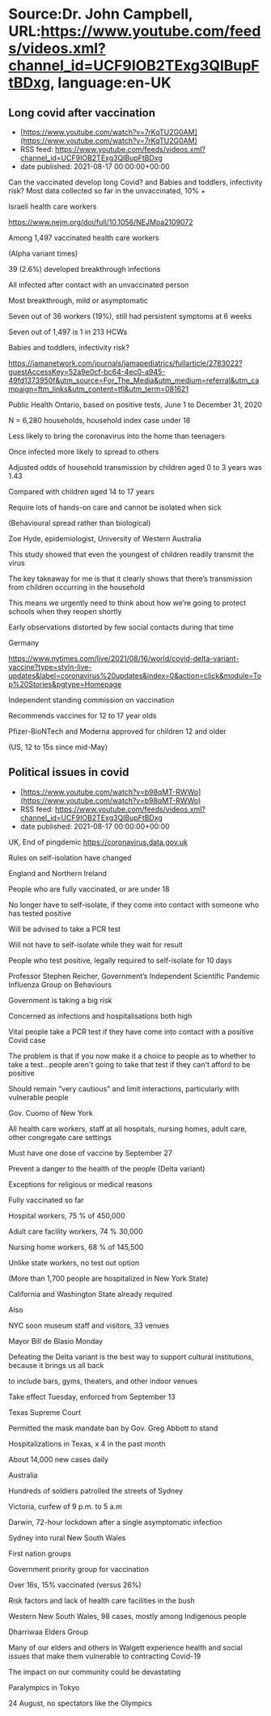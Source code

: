 # Source:Dr. John Campbell, URL:https://www.youtube.com/feeds/videos.xml?channel_id=UCF9IOB2TExg3QIBupFtBDxg, language:en-UK

## Long covid after vaccination
 - [https://www.youtube.com/watch?v=7rKqTU2G0AM](https://www.youtube.com/watch?v=7rKqTU2G0AM)
 - RSS feed: https://www.youtube.com/feeds/videos.xml?channel_id=UCF9IOB2TExg3QIBupFtBDxg
 - date published: 2021-08-17 00:00:00+00:00

Can the vaccinated develop long Covid? and Babies and toddlers, infectivity risk?
Most data collected so far in the unvaccinated, 10% +

Israeli health care workers

https://www.nejm.org/doi/full/10.1056/NEJMoa2109072

Among 1,497 vaccinated health care workers

(Alpha variant times)

39 (2.6%) developed breakthrough infections

All infected after contact with an unvaccinated person

Most breakthrough, mild or asymptomatic

Seven out of 36 workers (19%), still had persistent symptoms at 6 weeks

Seven out of 1,497 is 1 in 213 HCWs

Babies and toddlers, infectivity risk?

https://jamanetwork.com/journals/jamapediatrics/fullarticle/2783022?guestAccessKey=52a9e0cf-bc64-4ec0-a945-49fd1373950f&utm_source=For_The_Media&utm_medium=referral&utm_campaign=ftm_links&utm_content=tfl&utm_term=081621

Public Health Ontario, based on positive tests, June 1 to December 31, 2020

N = 6,280 households, household index case under 18

Less likely to bring the coronavirus into the home than teenagers

Once infected more likely to spread to others

Adjusted odds of household transmission by children aged 0 to 3 years was 1.43 

Compared with children aged 14 to 17 years

Require lots of hands-on care and cannot be isolated when sick

(Behavioural spread rather than biological)

Zoe Hyde, epidemiologist, University of Western Australia

This study showed that even the youngest of children readily transmit the virus

The key takeaway for me is that it clearly shows that there’s transmission from children occurring in the household

This means we urgently need to think about how we’re going to protect schools when they reopen shortly

Early observations distorted by few social contacts during that time


Germany

https://www.nytimes.com/live/2021/08/16/world/covid-delta-variant-vaccine?type=styln-live-updates&label=coronavirus%20updates&index=0&action=click&module=Top%20Stories&pgtype=Homepage

Independent standing commission on vaccination

Recommends vaccines for 12 to 17 year olds

Pfizer-BioNTech and Moderna approved for children 12 and older

(US, 12 to 15s since mid-May)

## Political issues in covid
 - [https://www.youtube.com/watch?v=b98qMT-RWWo](https://www.youtube.com/watch?v=b98qMT-RWWo)
 - RSS feed: https://www.youtube.com/feeds/videos.xml?channel_id=UCF9IOB2TExg3QIBupFtBDxg
 - date published: 2021-08-17 00:00:00+00:00

UK, End of pingdemic
https://coronavirus.data.gov.uk

Rules on self-isolation have changed

England and Northern Ireland

People who are fully vaccinated, or are under 18

No longer have to self-isolate, if they come into contact with someone who has tested positive

Will be advised to take a PCR test

Will not have to self-isolate while they wait for result

People who test positive, legally required to self-isolate for 10 days

Professor Stephen Reicher, Government’s Independent Scientific Pandemic Influenza Group on Behaviours

Government is taking a big risk

Concerned as infections and hospitalisations both high

Vital people take a PCR test if they have come into contact with a positive Covid case

The problem is that if you now make it a choice to people as to whether to take a test...people aren't going to take that test if they can't afford to be positive

Should remain "very cautious" and limit interactions, particularly with vulnerable people

Gov. Cuomo of New York

All health care workers, staff at all hospitals, nursing homes, adult care, other congregate care settings

Must have one dose of vaccine by September 27

Prevent a danger to the health of the people (Delta variant)

Exceptions for religious or medical reasons

Fully vaccinated so far

Hospital workers, 75 % of 450,000 

Adult care facility workers, 74 % 30,000 

Nursing home workers, 68 % of 145,500

Unlike state workers, no test out option

(More than 1,700 people are hospitalized in New York State)

California and Washington State already required

Also

NYC soon museum staff and visitors, 33 venues

Mayor Bill de Blasio Monday

Defeating the Delta variant is the best way to support cultural institutions, because it brings us all back

to include bars, gyms, theaters, and other indoor venues

Take effect Tuesday, enforced from September 13

Texas Supreme Court

Permitted the mask mandate ban by Gov. Greg Abbott to stand

Hospitalizations in Texas, x 4 in the past month

About 14,000 new cases daily

Australia

Hundreds of soldiers patrolled the streets of Sydney

Victoria, curfew of 9 p.m. to 5 a.m

Darwin, 72-hour lockdown after a single asymptomatic infection

Sydney into rural New South Wales

First nation groups

Government priority group for vaccination

Over 16s, 15% vaccinated (versus 26%)

Risk factors and lack of health care facilities in the bush

Western New South Wales, 98 cases, mostly among Indigenous people

Dharriwaa Elders Group

Many of our elders and others in Walgett experience health and social issues that make them vulnerable to contracting Covid-19

The impact on our community could be devastating


Paralympics in Tokyo

24 August, no spectators like the Olympics

